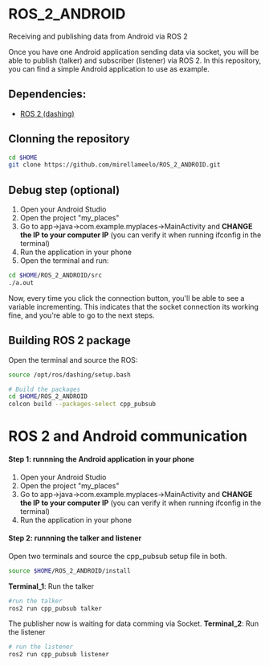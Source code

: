 # ROS_2_ANDROID

Receiving and publishing data from Android via ROS 2

Once you have one Android application sending data via socket, you will be able to publish (talker) and subscriber (listener) via ROS 2. In this repository, you can find a simple Android application to use as example. 

## Dependencies: 

- [ROS 2 (dashing)](https://index.ros.org/doc/ros2/Installation/Dashing/)

## Clonning the repository

```bash
cd $HOME
git clone https://github.com/mirellameelo/ROS_2_ANDROID.git
```

## Debug step (optional)

1) Open your Android Studio 
2) Open the project "my_places" 
3) Go to app->java->com.example.myplaces->MainActivity and **CHANGE the IP to your computer IP** (you can verify it when running ifconfig in the terminal)
4) Run the application in your phone 
5) Open the terminal and run:

```bash
cd $HOME/ROS_2_ANDROID/src
./a.out
```

Now, every time you click the connection button, you'll be able to see a variable incrementing. This indicates that the socket connection its working fine, and you're able to go to the next steps.

## Building ROS 2 package

Open the terminal and source the ROS:

```bash
source /opt/ros/dashing/setup.bash

# Build the packages
cd $HOME/ROS_2_ANDROID 
colcon build --packages-select cpp_pubsub
```

# ROS 2 and Android communication

#### Step 1: runnning the Android application in your phone
1) Open your Android Studio 
2) Open the project "my_places" 
3) Go to app->java->com.example.myplaces->MainActivity and **CHANGE the IP to your computer IP** (you can verify it when running ifconfig in the terminal)
4) Run the application in your phone 

#### Step 2: runnning the talker and listener

Open two terminals and source the cpp_pubsub setup file in both.

```bash
source $HOME/ROS_2_ANDROID/install
```

**Terminal_1**: Run the talker
```bash
#run the talker
ros2 run cpp_pubsub talker
```

The publisher now is waiting for data comming via Socket. 
**Terminal_2**:  Run the listener

```bash
# run the listener
ros2 run cpp_pubsub listener
```

